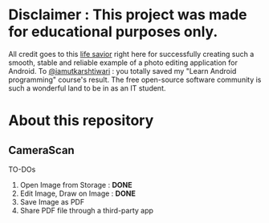 # Disclaimer : This project was made for educational purposes only.
All credit goes to this [life savior](https://github.com/iamutkarshtiwari/) right here for
successfully creating such a smooth, stable and reliable example of a photo editing application for Android.
To [@iamutkarshtiwari](https://github.com/iamutkarshtiwari/) : you totally saved my
"Learn Android programming" course's result. The free open-source software community is such a
wonderful land to be in as an IT student.

# About this repository
## CameraScan
  TO-DOs
  1. Open Image from Storage : **DONE**
  2. Edit Image, Draw on Image : **DONE**
  3. Save Image as PDF
  4. Share PDF file through a third-party app
